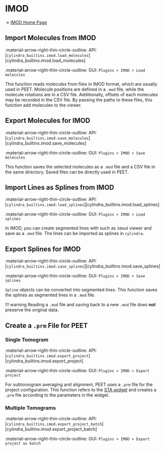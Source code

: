 # IMOD

&rarr; [IMOD Home Page](https://bio3d.colorado.edu/imod/)

## Import Molecules from IMOD

:material-arrow-right-thin-circle-outline: API: [`cylindra_builtins.imod.load_molecules`][cylindra_builtins.imod.load_molecules]

:material-arrow-right-thin-circle-outline: GUI: `Plugins > IMOD > Load molecules`

This function reads molecules from files in IMOD format, which are usually used in PEET.
Molecule positions are defined in a `.mod` file, while the molecule rotations are in a
CSV file. Additionally, offsets of each molecules may be recorded in the CSV file. By
passing the paths to these files, this function add molecules to the viewer.

## Export Molecules for IMOD

:material-arrow-right-thin-circle-outline: API: [`cylindra_builtins.imod.save_molecules`][cylindra_builtins.imod.save_molecules]

:material-arrow-right-thin-circle-outline: GUI: `Plugins > IMOD > Save molecules`

This function saves the selected molecules as a `.mod` file and a CSV file in the same
directory. Saved files can be directly used in PEET.

## Import Lines as Splines from IMOD

:material-arrow-right-thin-circle-outline: API: [`cylindra_builtins.imod.load_splines`][cylindra_builtins.imod.load_splines]

:material-arrow-right-thin-circle-outline: GUI: `Plugins > IMOD > Load splines`

In IMOD, you can create segmented lines with such as `3dmod` viewer and save as a
`.mod` file. The lines can be imported as splines in `cylindra`.

## Export Splines for IMOD

:material-arrow-right-thin-circle-outline: API: [`cylindra_builtins.imod.save_splines`][cylindra_builtins.imod.save_splines]

:material-arrow-right-thin-circle-outline: GUI: `Plugins > IMOD > Save splines`

`Spline` objects can be converted into segmented lines. This function saves the splines
as segmented lines in a `.mod` file.

!!! warning
    Reading a `.mod` file and saving back to a new `.mod` file does **not** preserve the
    original data.

## Create a `.prm` File for PEET

### Single Tomogram
:material-arrow-right-thin-circle-outline: API: [`cylindra_builtins.imod.export_project`][cylindra_builtins.imod.export_project]

:material-arrow-right-thin-circle-outline: GUI: `Plugins > IMOD > Export project`

For subtomogram averaging and alignment, PEET uses a `.prm` file for the project
configuration. This function refers to the [STA widget](../alignment/index.md) and
creates a `.prm` file according to the parameters in the widget.

### Multiple Tomograms
:material-arrow-right-thin-circle-outline: API: [`cylindra_builtins.imod.export_project_batch`][cylindra_builtins.imod.export_project_batch]

:material-arrow-right-thin-circle-outline: GUI: `Plugins > IMOD > Export project as batch`
